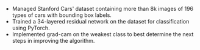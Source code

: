 - Managed Stanford Cars' dataset containing more than 8k images of 196 types of cars with bounding box labels. 
- Trained a 34-layered residual network on the dataset for classification using PyTorch.
- Implemented grad-cam on the weakest class to best determine the next steps in improving the algorithm.
